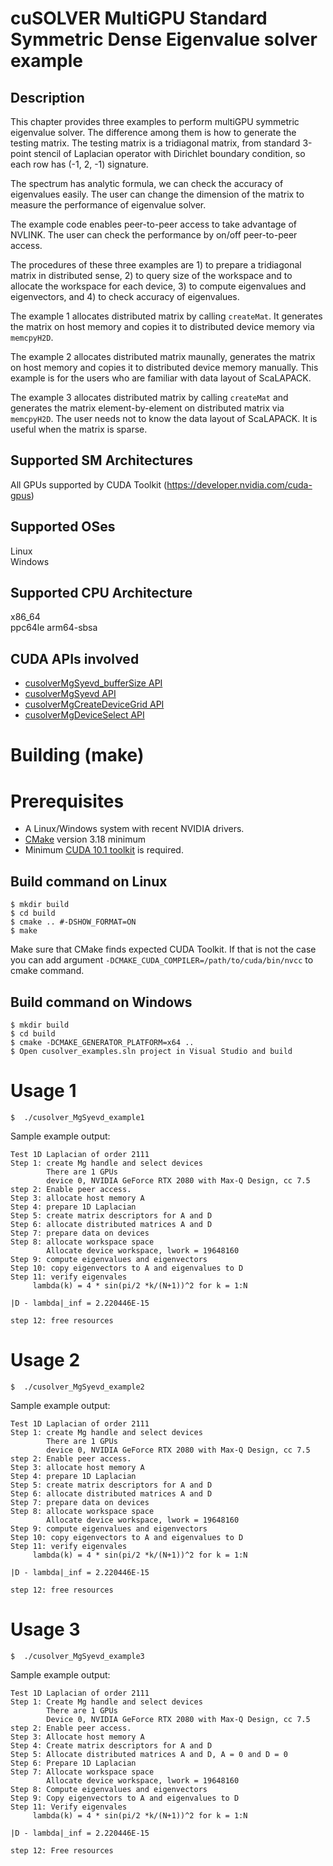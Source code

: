 # cuSOLVER MultiGPU Standard Symmetric Dense Eigenvalue solver example

## Description

This chapter provides three examples to perform multiGPU symmetric eigenvalue solver. The difference among them is how to generate the testing matrix. The testing matrix is a tridiagonal matrix, from standard 3-point stencil of Laplacian operator with Dirichlet boundary condition, so each row has (-1, 2, -1) signature.

The spectrum has analytic formula, we can check the accuracy of eigenvalues easily. The user can change the dimension of the matrix to measure the performance of eigenvalue solver.

The example code enables peer-to-peer access to take advantage of NVLINK. The user can check the performance by on/off peer-to-peer access.

The procedures of these three examples are 1) to prepare a tridiagonal matrix in distributed sense, 2) to query size of the workspace and to allocate the workspace for each device, 3) to compute eigenvalues and eigenvectors, and 4) to check accuracy of eigenvalues.

The example 1 allocates distributed matrix by calling `createMat`. It generates the matrix on host memory and copies it to distributed device memory via `memcpyH2D`.

The example 2 allocates distributed matrix maunally, generates the matrix on host memory and copies it to distributed device memory manually. This example is for the users who are familiar with data layout of ScaLAPACK.

The example 3 allocates distributed matrix by calling `createMat` and generates the matrix element-by-element on distributed matrix via `memcpyH2D`. The user needs not to know the data layout of ScaLAPACK. It is useful when the matrix is sparse.

## Supported SM Architectures

All GPUs supported by CUDA Toolkit (https://developer.nvidia.com/cuda-gpus)  

## Supported OSes

Linux  
Windows

## Supported CPU Architecture

x86_64  
ppc64le
arm64-sbsa

## CUDA APIs involved
- [cusolverMgSyevd_bufferSize API](https://docs.nvidia.com/cuda/cusolver/index.html#mg-syevd)
- [cusolverMgSyevd API](https://docs.nvidia.com/cuda/cusolver/index.html#mg-syevd)
- [cusolverMgCreateDeviceGrid API](https://docs.nvidia.com/cuda/cusolver/index.html#mg-grid)
- [cusolverMgDeviceSelect API](https://docs.nvidia.com/cuda/cusolver/index.html#mg-device)

# Building (make)

# Prerequisites
- A Linux/Windows system with recent NVIDIA drivers.
- [CMake](https://cmake.org/download) version 3.18 minimum
- Minimum [CUDA 10.1 toolkit](https://developer.nvidia.com/cuda-downloads) is required.

## Build command on Linux
```
$ mkdir build
$ cd build
$ cmake .. #-DSHOW_FORMAT=ON
$ make
```
Make sure that CMake finds expected CUDA Toolkit. If that is not the case you can add argument `-DCMAKE_CUDA_COMPILER=/path/to/cuda/bin/nvcc` to cmake command.

## Build command on Windows
```
$ mkdir build
$ cd build
$ cmake -DCMAKE_GENERATOR_PLATFORM=x64 ..
$ Open cusolver_examples.sln project in Visual Studio and build
```

# Usage 1
```
$  ./cusolver_MgSyevd_example1
```

Sample example output:

```
Test 1D Laplacian of order 2111
Step 1: create Mg handle and select devices
        There are 1 GPUs
        device 0, NVIDIA GeForce RTX 2080 with Max-Q Design, cc 7.5
step 2: Enable peer access.
Step 3: allocate host memory A
Step 4: prepare 1D Laplacian
Step 5: create matrix descriptors for A and D
Step 6: allocate distributed matrices A and D
Step 7: prepare data on devices
Step 8: allocate workspace space
        Allocate device workspace, lwork = 19648160
Step 9: compute eigenvalues and eigenvectors
Step 10: copy eigenvectors to A and eigenvalues to D
Step 11: verify eigenvales
     lambda(k) = 4 * sin(pi/2 *k/(N+1))^2 for k = 1:N

|D - lambda|_inf = 2.220446E-15

step 12: free resources
```

# Usage 2
```
$  ./cusolver_MgSyevd_example2
```

Sample example output:

```
Test 1D Laplacian of order 2111
Step 1: create Mg handle and select devices
        There are 1 GPUs
        device 0, NVIDIA GeForce RTX 2080 with Max-Q Design, cc 7.5
step 2: Enable peer access.
Step 3: allocate host memory A
Step 4: prepare 1D Laplacian
Step 5: create matrix descriptors for A and D
Step 6: allocate distributed matrices A and D
Step 7: prepare data on devices
Step 8: allocate workspace space
        Allocate device workspace, lwork = 19648160
Step 9: compute eigenvalues and eigenvectors
Step 10: copy eigenvectors to A and eigenvalues to D
Step 11: verify eigenvales
     lambda(k) = 4 * sin(pi/2 *k/(N+1))^2 for k = 1:N

|D - lambda|_inf = 2.220446E-15

step 12: free resources
```

# Usage 3
```
$  ./cusolver_MgSyevd_example3
```

Sample example output:

```
Test 1D Laplacian of order 2111
Step 1: Create Mg handle and select devices
        There are 1 GPUs
        Device 0, NVIDIA GeForce RTX 2080 with Max-Q Design, cc 7.5
step 2: Enable peer access.
Step 3: Allocate host memory A
Step 4: Create matrix descriptors for A and D
Step 5: Allocate distributed matrices A and D, A = 0 and D = 0
Step 6: Prepare 1D Laplacian
Step 7: Allocate workspace space
        Allocate device workspace, lwork = 19648160
Step 8: Compute eigenvalues and eigenvectors
Step 9: Copy eigenvectors to A and eigenvalues to D
Step 11: Verify eigenvales
     lambda(k) = 4 * sin(pi/2 *k/(N+1))^2 for k = 1:N

|D - lambda|_inf = 2.220446E-15

step 12: Free resources
```
